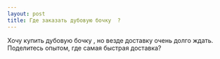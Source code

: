 ```yaml
---
layout: post 
title: Где заказать дубовую бочку  ? 
--- 
```

Хочу купить дубовую бочку  , но везде доставку очень долго ждать. Поделитесь опытом, где самая быстрая доставка?
